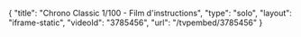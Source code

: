 {
    "title": "Chrono Classic 1\/100 - Film d'instructions",
    "type": "solo",
    "layout": "iframe-static",
    "videoId": "3785456",
    "url": "\/tvpembed\/3785456"
}
